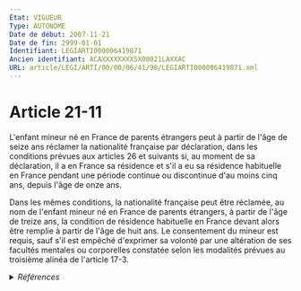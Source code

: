 ```yaml
---
État: VIGUEUR
Type: AUTONOME
Date de début: 2007-11-21
Date de fin: 2999-01-01
Identifiant: LEGIARTI000006419871
Ancien identifiant: ACAXXXXXXXX5X00021LAXXAC
URL: article/LEGI/ARTI/00/00/06/41/98/LEGIARTI000006419871.xml
---
```


<h1>Article 21-11</h1>

L'enfant mineur né en France de parents étrangers peut à partir de l'âge de
seize ans réclamer la nationalité française par déclaration, dans les conditions
prévues aux articles 26 et suivants si, au moment de sa déclaration, il a en
France sa résidence et s'il a eu sa résidence habituelle en France pendant une
période continue ou discontinue d'au moins cinq ans, depuis l'âge de onze
ans.<br />

Dans les mêmes conditions, la nationalité française peut être réclamée, au nom
de l'enfant mineur né en France de parents étrangers, à partir de l'âge de
treize ans, la condition de résidence habituelle en France devant alors être
remplie à partir de l'âge de huit ans. Le consentement du mineur est requis,
sauf s'il est empêché d'exprimer sa volonté par une altération de ses facultés
mentales ou corporelles constatée selon les modalités prévues au troisième
alinéa de l'article 17-3.


<details>
  <summary><em>Références</em></summary>

  <h2>Articles faisant référence à l'article</h2>
  
  <ul>
    <li>
      <a href="https://legal.tricoteuses.fr//redirection/LEGIARTI000020616266?vers=git&vers=legifrance">Code civil - article 26 AUTONOME MODIFIE, en vigueur du 2010-01-01 au 2011-05-19</a> CITATION cible
    </li>
    <li>
      <a href="https://legal.tricoteuses.fr//redirection/LEGIARTI000024025842?vers=git&vers=legifrance">Code civil - article 26 AUTONOME MODIFIE, en vigueur du 2011-05-19 au 2013-09-01</a> CITATION cible
    </li>
    <li>
      <a href="https://legal.tricoteuses.fr//redirection/LEGIARTI000031727633?vers=git&vers=legifrance">Code civil - article 26 AUTONOME MODIFIE, en vigueur du 2015-12-30 au 2016-07-01</a> CITATION cible
    </li>
    <li>
      <a href="https://legal.tricoteuses.fr//redirection/LEGIARTI000032172321?vers=git&vers=legifrance">Code civil - article 26 AUTONOME MODIFIE, en vigueur du 2016-07-01 au 2016-11-20</a> CITATION cible
    </li>
    <li>
      <a href="https://legal.tricoteuses.fr//redirection/LEGIARTI000039368480?vers=git&vers=legifrance">Code civil - article 26 AUTONOME VIGUEUR, en vigueur depuis le 2020-01-01</a> CITATION cible
    </li>
    <li>
      <a href="https://legal.tricoteuses.fr//redirection/LEGIARTI000033459325?vers=git&vers=legifrance">Code civil - article 26 AUTONOME MODIFIE, en vigueur du 2016-11-20 au 2020-01-01</a> CITATION cible
    </li>
    <li>
      <a href="https://legal.tricoteuses.fr//redirection/LEGIARTI000006420159?vers=git&vers=legifrance">Code civil - article 26 AUTONOME MODIFIE, en vigueur du 1994-01-01 au 1998-09-01</a> CITATION cible
    </li>
    <li>
      <a href="https://legal.tricoteuses.fr//redirection/LEGIARTI000027918199?vers=git&vers=legifrance">Code civil - article 26 AUTONOME MODIFIE, en vigueur du 2013-09-01 au 2015-12-30</a> CITATION cible
    </li>
    <li>
      <a href="https://legal.tricoteuses.fr//redirection/LEGIARTI000031345481?vers=git&vers=legifrance">Code civil - article 17-3 AUTONOME VIGUEUR, en vigueur depuis le 2016-01-01</a> CITATION cible
    </li>
    <li>
      <a href="https://legal.tricoteuses.fr//redirection/LEGIARTI000006420160?vers=git&vers=legifrance">Code civil - article 26 AUTONOME MODIFIE, en vigueur du 1998-09-01 au 2010-01-01</a> CITATION cible
    </li>
    <li>
      <a href="https://legal.tricoteuses.fr//redirection/LEGIARTI000006419324?vers=git&vers=legifrance">Code civil - article 17-3 AUTONOME MODIFIE, en vigueur du 1993-07-23 au 1995-08-01</a> CITATION cible
    </li>
    <li>
      <a href="https://legal.tricoteuses.fr//redirection/LEGIARTI000006419325?vers=git&vers=legifrance">Code civil - article 17-3 AUTONOME MODIFIE, en vigueur du 1995-08-01 au 2007-11-21</a> CITATION cible
    </li>
    <li>
      <a href="https://legal.tricoteuses.fr//redirection/LEGIARTI000006400034?vers=git&vers=legifrance">LOI n° 2007-1631 du 20 novembre 2007 relative à la maîtrise de l'immigration, à l'intégration et à l'asile - article 39 ENTIEREMENT_MODIF</a> MODIFICATION cible
    </li>
    <li>
      <a href="https://legal.tricoteuses.fr//redirection/LEGIARTI000006419326?vers=git&vers=legifrance">Code civil - article 17-3 AUTONOME MODIFIE, en vigueur du 2007-11-21 au 2016-01-01</a> CITATION cible
    </li>
  </ul>
  
  <h2>Textes faisant référence à l'article</h2>
  
  <ul>
    <li>
      <a href="https://legal.tricoteuses.fr//redirection/JORFTEXT000000362019?vers=git&vers=legifrance">LOI n° 93-933 du 22 juillet 1993 réformant le droit de la nationalité</a> CODIFICATION cible
    </li>
  </ul>
  
  <h2>Références faites par l'article</h2>
  
  <ul>
    <li>
      CONCORDANCE source Code de la nationalité française 48
    </li>
    <li>
      1993-07-22 CODIFICATION source <a href="https://legal.tricoteuses.fr//redirection/JORFTEXT000000362019?vers=git&vers=legifrance">LOI n° 93-933 du 22 juillet 1993 réformant le droit de la nationalité</a>
    </li>
    <li>
      1993-12-30 CITATION cible <a href="https://legal.tricoteuses.fr//redirection/LEGIARTI000041422088?vers=git&vers=legifrance">Décret n°93-1362 du 30 décembre 1993 relatif aux déclarations de nationalité, aux décisions de naturalisation, de réintégration, de perte, de déchéance et de retrait de la nationalité française - article 15-1 AUTONOME VIGUEUR, en vigueur depuis le 2020-01-01</a>
    </li>
    <li>
      1993-12-30 CITATION cible <a href="https://legal.tricoteuses.fr//redirection/LEGIARTI000041422083?vers=git&vers=legifrance">Décret n°93-1362 du 30 décembre 1993 relatif aux déclarations de nationalité, aux décisions de naturalisation, de réintégration, de perte, de déchéance et de retrait de la nationalité française - article 15-2 AUTONOME VIGUEUR, en vigueur depuis le 2020-01-01</a>
    </li>
    <li>
      1993-12-30 CITATION cible <a href="https://legal.tricoteuses.fr//redirection/LEGIARTI000047096175?vers=git&vers=legifrance">Décret n°93-1362 du 30 décembre 1993 relatif aux déclarations de nationalité, aux décisions de naturalisation, de réintégration, de perte, de déchéance et de retrait de la nationalité française - article 17-3 AUTONOME VIGUEUR, en vigueur depuis le 2023-02-06</a>
    </li>
    <li>
      2007-11-20 MODIFICATION source <a href="https://legal.tricoteuses.fr//redirection/LEGIARTI000006400034?vers=git&vers=legifrance">LOI n° 2007-1631 du 20 novembre 2007 relative à la maîtrise de l'immigration, à l'intégration et à l'asile - article 39 ENTIEREMENT_MODIF</a>
    </li>
    <li>
      2016-06-29 CITATION cible <a href="https://legal.tricoteuses.fr//redirection/LEGITEXT000032821732?vers=git&vers=legifrance">Décret n° 2016-872 du 29 juin 2016 relatif aux modalités de réception et d'instruction des déclarations de nationalité souscrites en application des articles 21-2, 21-13-1 ou 21-13-2 du code civil VIGUEUR</a>
    </li>
    <li>
      2016-06-29 CITATION cible <a href="https://legal.tricoteuses.fr//redirection/LEGIARTI000032821757?vers=git&vers=legifrance">Décret n° 2016-872 du 29 juin 2016 relatif aux modalités de réception et d'instruction des déclarations de nationalité souscrites en application des articles 21-2, 21-13-1 ou 21-13-2 du code civil - article 6 ENTIEREMENT_MODIF</a>
    </li>
    <li>
      2019-02-27 CITATION cible <a href="https://legal.tricoteuses.fr//redirection/LEGITEXT000038179418?vers=git&vers=legifrance">Décret n° 2019-136 du 27 février 2019 relatif aux conditions d'acquisition de la nationalité française à raison de la naissance et de la résidence en France des enfants nés à Mayotte de parents étrangers VIGUEUR</a>
    </li>
    <li>
      2019-12-30 CITATION cible <a href="https://legal.tricoteuses.fr//redirection/LEGIARTI000039820294?vers=git&vers=legifrance">Décret n° 2019-1507 du 30 décembre 2019 portant modification du décret n° 93-1362 du 30 décembre 1993 modifié relatif aux déclarations de nationalité, aux décisions de naturalisation, de réintégration, de perte, de déchéance et de retrait de la nationalité française - article 18 ENTIEREMENT_MODIF</a>
    </li>
    <li>
      2019-12-30 CITATION cible <a href="https://legal.tricoteuses.fr//redirection/LEGIARTI000039820274?vers=git&vers=legifrance">Décret n° 2019-1507 du 30 décembre 2019 portant modification du décret n° 93-1362 du 30 décembre 1993 modifié relatif aux déclarations de nationalité, aux décisions de naturalisation, de réintégration, de perte, de déchéance et de retrait de la nationalité française - article 8 ENTIEREMENT_MODIF</a>
    </li>
    <li>
      2019-12-30 CITATION cible <a href="https://legal.tricoteuses.fr//redirection/LEGIARTI000039820276?vers=git&vers=legifrance">Décret n° 2019-1507 du 30 décembre 2019 portant modification du décret n° 93-1362 du 30 décembre 1993 modifié relatif aux déclarations de nationalité, aux décisions de naturalisation, de réintégration, de perte, de déchéance et de retrait de la nationalité française - article 9 ENTIEREMENT_MODIF</a>
    </li>
    <li>
      2999-01-01 CITATION source <a href="https://legal.tricoteuses.fr//redirection/LEGIARTI000006419324?vers=git&vers=legifrance">Code civil - article 17-3 AUTONOME MODIFIE, en vigueur du 1993-07-23 au 1995-08-01</a>
    </li>
    <li>
      2999-01-01 CITATION cible <a href="https://legal.tricoteuses.fr//redirection/LEGIARTI000006419523?vers=git&vers=legifrance">Code civil - article 20-5 AUTONOME VIGUEUR, en vigueur depuis le 1998-09-01</a>
    </li>
    <li>
      2999-01-01 CITATION cible <a href="https://legal.tricoteuses.fr//redirection/LEGIARTI000006419868?vers=git&vers=legifrance">Code civil - article 21-10 AUTONOME VIGUEUR, en vigueur depuis le 1998-09-01</a>
    </li>
    <li>
      2999-01-01 CITATION cible <a href="https://legal.tricoteuses.fr//redirection/LEGIARTI000032172304?vers=git&vers=legifrance">Code civil - article 21-13-2 AUTONOME VIGUEUR, en vigueur depuis le 2016-07-01</a>
    </li>
    <li>
      2999-01-01 CITATION cible <a href="https://legal.tricoteuses.fr//redirection/LEGIARTI000006419888?vers=git&vers=legifrance">Code civil - article 21-27 AUTONOME VIGUEUR, en vigueur depuis le 2003-11-27</a>
    </li>
    <li>
      2999-01-01 CITATION cible <a href="https://legal.tricoteuses.fr//redirection/LEGIARTI000032172326?vers=git&vers=legifrance">Code civil - article 21-28 AUTONOME VIGUEUR, en vigueur depuis le 2016-07-01</a>
    </li>
    <li>
      2999-01-01 CITATION cible <a href="https://legal.tricoteuses.fr//redirection/LEGIARTI000037398569?vers=git&vers=legifrance">Code civil - article 2493 AUTONOME VIGUEUR, en vigueur depuis le 2019-03-01</a>
    </li>
    <li>
      2999-01-01 CITATION cible <a href="https://legal.tricoteuses.fr//redirection/LEGIARTI000037398560?vers=git&vers=legifrance">Code civil - article 2494 AUTONOME VIGUEUR, en vigueur depuis le 2019-03-01</a>
    </li>
    <li>
      2999-01-01 CITATION source <a href="https://legal.tricoteuses.fr//redirection/LEGIARTI000006420159?vers=git&vers=legifrance">Code civil - article 26 AUTONOME MODIFIE, en vigueur du 1994-01-01 au 1998-09-01</a>
    </li>
  </ul>
</details>
